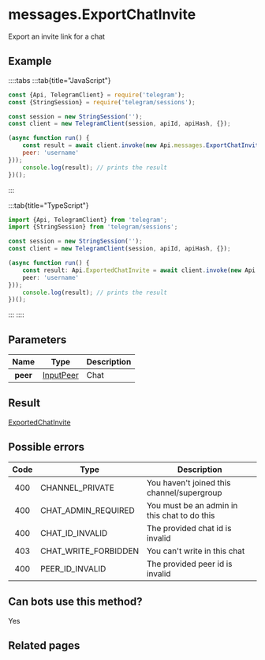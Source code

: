 # messages.ExportChatInvite

Export an invite link for a chat



## Example

::::tabs
:::tab{title="JavaScript"}
```js
const {Api, TelegramClient} = require('telegram');
const {StringSession} = require('telegram/sessions');

const session = new StringSession('');
const client = new TelegramClient(session, apiId, apiHash, {});

(async function run() {
    const result = await client.invoke(new Api.messages.ExportChatInvite({
    peer: 'username'
}));
    console.log(result); // prints the result
})();
```
:::

:::tab{title="TypeScript"}
```ts
import {Api, TelegramClient} from 'telegram';
import {StringSession} from 'telegram/sessions';

const session = new StringSession('');
const client = new TelegramClient(session, apiId, apiHash, {});

(async function run() {
    const result: Api.ExportedChatInvite = await client.invoke(new Api.messages.ExportChatInvite({
    peer: 'username'
}));
    console.log(result); // prints the result
})();
```
:::
::::



## Parameters

| Name | Type | Description |
| :--: | ---- | ----------- |
| **peer** | [InputPeer](https://core.telegram.org/type/InputPeer) | Chat 


## Result

[ExportedChatInvite](https://core.telegram.org/type/ExportedChatInvite)



## Possible errors

| Code | Type | Description |
| :--: | ---- | ----------- |
| 400 | CHANNEL\_PRIVATE | You haven't joined this channel/supergroup 
| 400 | CHAT\_ADMIN\_REQUIRED | You must be an admin in this chat to do this 
| 400 | CHAT\_ID\_INVALID | The provided chat id is invalid 
| 403 | CHAT\_WRITE\_FORBIDDEN | You can't write in this chat 
| 400 | PEER\_ID\_INVALID | The provided peer id is invalid 


## Can bots use this method?

Yes

## Related pages


